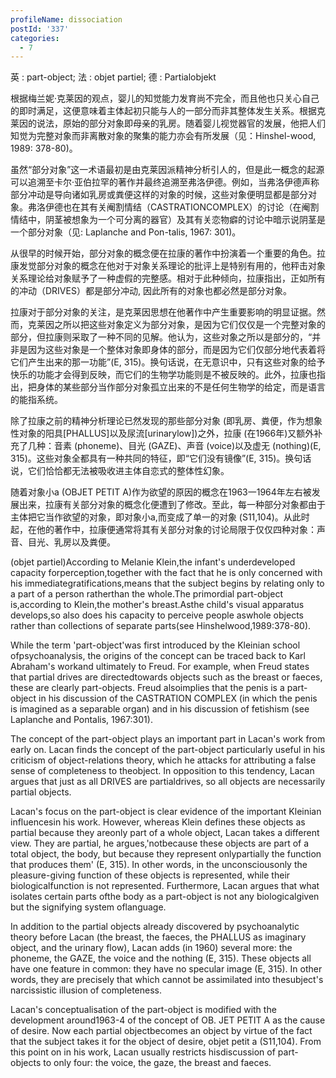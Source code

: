 ```yaml
---
profileName: dissociation
postId: '337'
categories:
  - 7
---
```

英 : part-object; 法 : objet partiel; 德 : Partialobjekt


根据梅兰妮·克莱因的观点，婴儿的知觉能力发育尚不完全，而且他也只关心自己的即时满足，这便意味着主体起初只能与人的一部分而非其整体发生关系。根据克莱因的说法，原始的部分对象即母亲的乳房。随着婴儿视觉器官的发展，他把人们知觉为完整对象而非离散对象的聚集的能力亦会有所发展（见：Hinshel-wood, 1989: 378-80)。

虽然“部分对象”这一术语最初是由克莱因派精神分析引人的，但是此一概念的起源可以追溯至卡尔·亚伯拉罕的著作并最终追溯至弗洛伊德。例如，当弗洛伊德声称部分冲动是导向诸如乳房或粪便这样的对象的时候，这些对象便明显都是部分对象。弗洛伊德也在其有关阉割情结（CASTRATIONCOMPLEX）的讨论（在阉割情结中，阴茎被想象为一个可分离的器官）及其有关恋物癖的讨论中暗示说阴茎是一个部分对象（见: Laplanche and Pon-talis, 1967: 301)。

从很早的时候开始，部分对象的概念便在拉康的著作中扮演着一个重要的角色。拉康发觉部分对象的概念在他对于对象关系理论的批评上是特别有用的，他秤击对象关系理论给对象赋予了一种虚假的完整感。相对于此种倾向，拉康指出，正如所有的冲动（DRIVES）都是部分冲动, 因此所有的对象也都必然是部分对象。

拉康对于部分对象的关注，是克莱因思想在他著作中产生重要影响的明显证据。然而，克莱因之所以把这些对象定义为部分对象，是因为它们仅仅是一个完整对象的部分，但拉康则采取了一种不同的见解。他认为，这些对象之所以是部分的，“并非是因为这些对象是一个整体对象即身体的部分，而是因为它们仅部分地代表着将它们产生出来的那一功能”(E, 315)。换句话说，在无意识中，只有这些对象的给予快乐的功能才会得到反映，而它们的生物学功能则是不被反映的。此外，拉康也指出，把身体的某些部分当作部分对象孤立出来的不是任何生物学的给定，而是语言的能指系统。

除了拉康之前的精神分析理论已然发现的那些部分对象 (即乳房、粪便，作为想象性对象的阳具[PHALLUS]以及尿流[urinarylow])之外，拉康 (在1966年)又额外补充了几种：音素 (phoneme)、目光 (GAZE)、声音 (voice)以及虚无 (nothing)(E, 315)。这些对象全都具有一种共同的特征，即“它们没有镜像”(E, 315)。换句话说，它们恰恰都无法被吸收进主体自恋式的整体性幻象。

随着对象小a (OBJET PETIT A)作为欲望的原因的概念在1963一1964年左右被发展出来，拉康有关部分对象的概念化便遭到了修改。至此，每一种部分对象都由于主体把它当作欲望的对象，即对象小a,而变成了单一的对象 (S11,104)。从此时起，在他的著作中，拉康便通常将其有关部分对象的讨论局限于仅仅四种对象：声音、目光、乳房以及粪便。


(objet partiel)According to Melanie Klein,the infant's underdeveloped capacity forperception,together with the fact that he is only concerned with his immediategratifications,means that the subject begins by relating only to a part of a person ratherthan the whole.The primordial part-object is,according to Klein,the mother's breast.Asthe child's visual apparatus develops,so also does his capacity to perceive people aswhole objects rather than collections of separate parts(see Hinshelwood,1989:378-80).

While the term 'part-object'was first introduced by the Kleinian school ofpsychoanalysis, the origins of the concept can be traced back to Karl Abraham's workand ultimately to Freud. For example, when Freud states that partial drives are directedtowards objects such as the breast or faeces, these are clearly part-objects. Freud alsoimplies that the penis is a part-object in his discussion of the CASTRATION COMPLEX (in which the penis is imagined as a separable organ) and in his discussion of fetishism (see Laplanche and Pontalis, 1967:301).

The concept of the part-object plays an important part in Lacan's work from early on. Lacan finds the concept of the part-object particularly useful in his criticism of object-relations theory, which he attacks for attributing a false sense of completeness to theobject. In opposition to this tendency, Lacan argues that just as all DRIVES are partialdrives, so all objects are necessarily partial objects.

Lacan's focus on the part-object is clear evidence of the important Kleinian influencesin his work. However, whereas Klein defines these objects as partial because they areonly part of a whole object, Lacan takes a different view. They are partial, he argues,'notbecause these objects are part of a total object, the body, but because they represent onlypartially the function that produces them' (E, 315). In other words, in the unconsciousonly the pleasure-giving function of these objects is represented, while their biologicalfunction is not represented. Furthermore, Lacan argues that what isolates certain parts ofthe body as a part-object is not any biologicalgiven but the signifying system oflanguage.

In addition to the partial objects already discovered by psychoanalytic theory before Lacan (the breast, the faeces, the PHALLUS as imaginary object, and the urinary flow), Lacan adds (in 1960) several more: the phoneme, the GAZE, the voice and the nothing (E, 315). These objects all have one feature in common: they have no specular image (E, 315). In other words, they are precisely that which cannot be assimilated into thesubject's narcissistic illusion of completeness.

Lacan's conceptualisation of the part-object is modified with the development around1963-4 of the concept of OB. JET PETIT A as the cause of desire. Now each partial objectbecomes an object by virtue of the fact that the subject takes it for the object of desire, objet petit a (S11,104). From this point on in his work, Lacan usually restricts hisdiscussion of part-objects to only four: the voice, the gaze, the breast and faeces.

